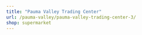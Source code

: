 ```yaml
---
title: "Pauma Valley Trading Center"
url: /pauma-valley/pauma-valley-trading-center-3/
shop: supermarket
---
```

